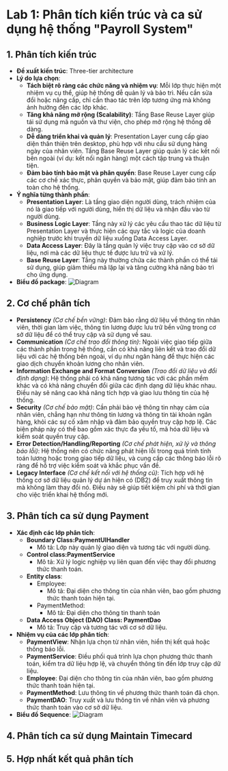 # Lab 1: Phân tích kiến trúc và ca sử dụng hệ thống "Payroll System"

## 1. Phân tích kiến trúc
- **Đề xuất kiến trúc**: Three-tier architecture
- **Lý do lựa chọn**:
    - **Tách biệt rõ ràng các chức năng và nhiệm vụ**: Mỗi lớp thực hiện một nhiệm vụ cụ thể, giúp hệ thống dễ quản lý và bảo trì. Nếu cần sửa đổi hoặc nâng cấp, chỉ cần thao tác trên lớp tương ứng mà không ảnh hưởng đến các lớp khác.
    - **Tăng khả năng mở rộng (Scalability)**: Tầng Base Reuse Layer giúp tái sử dụng mã nguồn và thư viện, cho phép mở rộng hệ thống dễ dàng.
    - **Dễ dàng triển khai và quản lý**: Presentation Layer cung cấp giao diện thân thiện trên desktop, phù hợp với nhu cầu sử dụng hàng ngày của nhân viên. Tầng Base Reuse Layer giúp quản lý các kết nối bên ngoài (ví dụ: kết nối ngân hàng) một cách tập trung và thuận tiện.
    - **Đảm bảo tính bảo mật và phân quyền**: Base Reuse Layer cung cấp các cơ chế xác thực, phân quyền và bảo mật, giúp đảm bảo tính an toàn cho hệ thống.
- **Ý nghĩa từng thành phần**:
    - **Presentation Layer**: Là tầng giao diện người dùng, trách nhiệm của nó là giao tiếp với người dùng, hiển thị dữ liệu và nhận đầu vào từ người dùng.
    - **Business Logic Layer**: Tầng này xử lý các yêu cầu thao tác dữ liệu từ Presentation Layer và thực hiện các quy tắc và logic của doanh nghiệp trước khi truyền dữ liệu xuống Data Access Layer.
    - **Data Access Layer**: Đây là tầng quản lý việc truy cập vào cơ sở dữ liệu, nơi mà các dữ liệu thực tế được lưu trữ và xử lý.
    - **Base Reuse Layer**: Tầng này thường chứa các thành phần có thể tái sử dụng, giúp giảm thiểu mã lặp lại và tăng cường khả năng bảo trì cho ứng dụng.
- **Biểu đồ package**:
   ![Diagram]([https://www.planttext.com/api/plantuml/png/T99FIWCn58VtESMZ-xb05wNLKZjOi3ZEGiH59XFQq3If-LCTn9KB5nx00nGH177VGRheIN82hs1c1kgCjLaaaE_zlhm7-SutNMsmCdRE4T8p9a19JH4op70AOvmfoJdq59aoGucnohC59ZCyeT0QAwgfCDWmAM24CwfQS8_0BoBd2oayWwiul0Qi8Gx_WcCfJ66dgYmWXgE7clm8QmhdrFhzeDempam60oj8qOEkNXe0D4rMCq6rXf6SC5BP_jD5L2qPeQKaQXZws63e4L9A3ZJJxvsLIN_k8HzF_3WbJvD27OT1Acz5qF5Zj-74vHyCKfT_0cSkVxB8NmTs4NJYi0r3V_Kem4nT_WmpjzuOkB5klK9bLQM9sd2vVRT0tFhDmftt0Tz-eQYGL8-SreFnO9SRklm5Z7Bvgghk-04QidfRdks25ygh6hI6qyHpcy7IhLy5IfDVytwiIqNg_zyF0000__y30000](https://www.planttext.com/api/plantuml/png/T99FIWCn58VtESMZ-xb05wNLKZjOi3ZEGiH59XFQq3If-LCTn9KB5nx00nGH177VGRheIN82hs1c1kgCjLaaaE_zlhm7-SutNMsmCdRE4T8p9a19JH4op70AOvmfoJdq59aoGucnohC59ZCyeT0QAwgfCDWmAM24CwfQS8_0BoBd2oayWwiul0Qi8Gx_WcCfJ66dgYmWXgE7clm8QmhdrFhzeDempam60oj8qOEkNXe0D4rMCq6rXf6SC5BP_jD5L2qPeQKaQXZws63e4L9A3ZJJxvsLIN_k8HzF_3WbJvD27OT1Acz5qF5Zj-74vHyCKfT_0cSkVxB8NmTs4NJYi0r3V_Kem4nT_WmpjzuOkB5klK9bLQM9sd2vVRT0tFhDmftt0Tz-eQYGL8-SreFnO9SRklm5Z7Bvgghk-04QidfRdks25ygh6hI6qyHpcy7IhLy5IfDVytwiIqNg_zyF0000__y30000))
  
## 2. Cơ chế phân tích
- **Persistency** *(Cơ chế bền vững)*: Đảm bảo rằng dữ liệu về thông tin nhân viên, thời gian làm việc, thông tin lương được lưu trữ bền vững trong cơ sở dữ liệu để có thể truy cập và sử dụng về sau.
- **Communication** *(Cơ chế trao đổi thông tin)*: Ngoài việc giao tiếp giữa các thành phần trong hệ thống, cần có khả năng liên kết và trao đổi dữ liệu với các hệ thống bên ngoài, ví dụ như ngân hàng để thực hiện các giao dịch chuyển khoản lương cho nhân viên.
- **Information Exchange and Format Conversion** *(Trao đổi dữ liệu và đổi định dạng)*: Hệ thống phải có khả năng tương tác với các phần mềm khác và có khả năng chuyển đổi giữa các định dạng dữ liệu khác nhau. Điều này sẽ nâng cao khả năng tích hợp và giao lưu thông tin của hệ thống.
- **Security** *(Cơ chế bảo mật)*: Cần phải bảo vệ thông tin nhạy cảm của nhân viên, chẳng hạn như thông tin lương và thông tin tài khoản ngân hàng, khỏi các sự cố xâm nhập và đảm bảo quyền truy cập hợp lệ. Các biện pháp này có thể bao gồm xác thực đa yếu tố, mã hóa dữ liệu và kiểm soát quyền truy cập.
- **Error Detection/Handling/Reporting** *(Cơ chế phát hiện, xử lý và thông báo lỗi)*: Hệ thống nên có chức năng phát hiện lỗi trong quá trình tính toán lương hoặc trong giao tiếp dữ liệu, và cung cấp các thông báo lỗi rõ ràng để hỗ trợ việc kiểm soát và khắc phục vấn đề. 
- **Legacy Interface** *(Cơ chế kết nối với hệ thống cũ)*: Tích hợp với hệ thống cơ sở dữ liệu quản lý dự án hiện có (DB2) để truy xuất thông tin mà không làm thay đổi nó. Điều này sẽ giúp tiết kiệm chi phí và thời gian cho việc triển khai hệ thống mới.
## 3. Phân tích ca sử dụng Payment
- **Xác định các lớp phân tích**:
  - **Boundary Class:PaymentUIHandler**
      - Mô tả: Lớp này quản lý giao diện và tương tác với người dùng.
  - **Control class:PaymentService**
      - Mô tả: Xử lý logic nghiệp vụ liên quan đến việc thay đổi phương thức thanh toán.
  - **Entity class**:
      - Employee:
        - Mô tả: Đại diện cho thông tin của nhân viên, bao gồm phương thức thanh toán hiện tại.
      - PaymentMethod:
        - Mô tả: Đại diện cho thông tin thanh toán
  - **Data Access Object (DAO) Class: PaymentDao**
      - Mô tả: Truy cập và tương tác với cơ sở dữ liệu.
- **Nhiệm vụ của các lớp phân tích**:
    - **PaymentView**: Nhận lựa chọn từ nhân viên, hiển thị kết quả hoặc thông báo lỗi.
    - **PaymentService**: Điều phối quá trình lựa chọn phương thức thanh toán, kiểm tra dữ liệu hợp lệ, và chuyển thông tin đến lớp truy cập dữ liệu.
    - **Employee**: Đại diện cho thông tin của nhân viên, bao gồm phương thức thanh toán hiện tại.
    - **PaymentMethod**: Lưu thông tin về phương thức thanh toán đã chọn.
    - **PaymentDAO**: Truy xuất và lưu thông tin về nhân viên và phương thức thanh toán vào cơ sở dữ liệu.
- **Biểu đồ Sequence**:
  ![Diagram](https://www.planttext.com/api/plantuml/png/T99FIWCn58VtESMZ-xb05wNLKZjOi3ZEGiH59XFQq3If-LCTn9KB5nx00nGH177VGRheIN82hs1c1kgCjLaaaE_zlhm7-SutNMsmCdRE4T8p9a19JH4op70AOvmfoJdq59aoGucnohC59ZCyeT0QAwgfCDWmAM24CwfQS8_0BoBd2oayWwiul0Qi8Gx_WcCfJ66dgYmWXgE7clm8QmhdrFhzeDempam60oj8qOEkNXe0D4rMCq6rXf6SC5BP_jD5L2qPeQKaQXZws63e4L9A3ZJJxvsLIN_k8HzF_3WbJvD27OT1Acz5qF5Zj-74vHyCKfT_0cSkVxB8NmTs4NJYi0r3V_Kem4nT_WmpjzuOkB5klK9bLQM9sd2vVRT0tFhDmftt0Tz-eQYGL8-SreFnO9SRklm5Z7Bvgghk-04QidfRdks25ygh6hI6qyHpcy7IhLy5IfDVytwiIqNg_zyF0000__y30000)
    
## 4. Phân tích ca sử dụng Maintain Timecard
## 5. Hợp nhất kết quả phân tích
